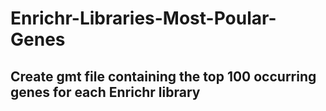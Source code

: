 # Enrichr-Libraries-Most-Poular-Genes
## Create gmt file containing the top 100 occurring genes for each Enrichr library
